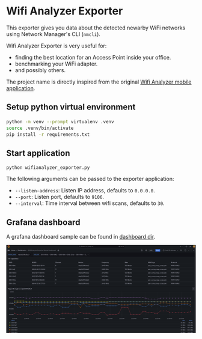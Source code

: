 # Wifi Analyzer Exporter

This exporter gives you data about the detected newarby WiFi networks using Network Manager's CLI (`nmcli`).

Wifi Analyzer Exporter is very useful for:
 * finding the best location for an Access Point inside your office.
 * benchmarking your WiFi adapter.
 * and possibly others. 

The project name is directly inspired from the original [Wifi Analyzer mobile application](https://www.wifianalyzer.info/).

## Setup python virtual environment

```bash
python -m venv --prompt virtualenv .venv
source .venv/bin/activate
pip install -r requirements.txt
```


## Start application

```
python wifianalyzer_exporter.py
```

The following arguments can be passed to the exporter application:

 * `--listen-address`: Listen IP address, defaults to `0.0.0.0`.
 * `--port`: Listen port, defaults to `9106`.
 * `--interval`: Time interval between wifi scans, defaults to `30`.


## Grafana dashboard

A grafana dashboard sample can be found in [dashboard dir](./dashboard/wifianalyzer_exporter_dashboard_simple.json).

![dashboard example](./dashboard/dashboard.png)
